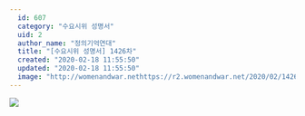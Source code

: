 ```yaml
---
  id: 607
  category: "수요시위 성명서"
  uid: 2
  author_name: "정의기억연대"
  title: "[수요시위 성명서] 1426차"
  created: "2020-02-18 11:55:50"
  updated: "2020-02-18 11:55:50"
  image: "http://womenandwar.nethttps://r2.womenandwar.net/2020/02/1426%EC%B0%A8_%ED%95%9C%EA%B5%AD%EC%84%B1%ED%8F%AD%EB%A0%A5%EC%83%81%EB%8B%B4%EC%86%8C001.jpg"
---
```

![](http://womenandwar.nethttps://r2.womenandwar.net/2020/02/1426%EC%B0%A8_%ED%95%9C%EA%B5%AD%EC%84%B1%ED%8F%AD%EB%A0%A5%EC%83%81%EB%8B%B4%EC%86%8C001.jpg)